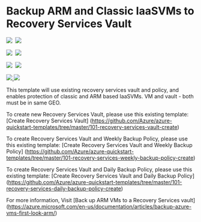 # Backup ARM and Classic IaaSVMs to Recovery Services Vault

<IMG SRC="https://azbotstorage.blob.core.windows.net/badges/201-recovery-services-backup-classic-resource-manager-vms/PublicLastTestDate.svg" />&nbsp;
<IMG SRC="https://azbotstorage.blob.core.windows.net/badges/201-recovery-services-backup-classic-resource-manager-vms/PublicDeployment.svg" />&nbsp;

<IMG SRC="https://azbotstorage.blob.core.windows.net/badges/201-recovery-services-backup-classic-resource-manager-vms/FairfaxLastTestDate.svg" />&nbsp;
<IMG SRC="https://azbotstorage.blob.core.windows.net/badges/201-recovery-services-backup-classic-resource-manager-vms/FairfaxDeployment.svg" />&nbsp;

<IMG SRC="https://azbotstorage.blob.core.windows.net/badges/201-recovery-services-backup-classic-resource-manager-vms/BestPracticeResult.svg" />&nbsp;
<IMG SRC="https://azbotstorage.blob.core.windows.net/badges/201-recovery-services-backup-classic-resource-manager-vms/CredScanResult.svg" />&nbsp;

<a href="https://portal.azure.com/#create/Microsoft.Template/uri/https%3A%2F%2Fraw.githubusercontent.com%2FAzure%2Fazure-quickstart-templates%2Fmaster%2F201-recovery-services-backup-classic-resource-manager-vms%2Fazuredeploy.json" target="_blank">
    <img src="http://azuredeploy.net/deploybutton.png"/>
</a>
<a href="http://armviz.io/#/?load=https%3A%2F%2Fraw.githubusercontent.com%2FAzure%2Fazure-quickstart-templates%2Fmaster%2F201-recovery-services-backup-classic-resource-manager-vms%2Fazuredeploy.json" target="_blank">
    <img src="http://armviz.io/visualizebutton.png"/>
</a>

This template will use existing recovery services vault and policy, and enables protection of classic and ARM based IaaSVMs. VM and vault - both must be in same GEO.

To create new Recovery Services Vault, please use this existing template: [Create Recovery Services Vault] (https://github.com/Azure/azure-quickstart-templates/tree/master/101-recovery-services-vault-create)

To create Recovery Services Vault and Weekly Backup Policy, please use this existing template: [Create Recovery Services Vault and Weekly Backup Policy] (https://github.com/Azure/azure-quickstart-templates/tree/master/101-recovery-services-weekly-backup-policy-create)

To create Recovery Services Vault and Daily Backup Policy, please use this existing template: [Create Recovery Services Vault and Daily Backup Policy] (https://github.com/Azure/azure-quickstart-templates/tree/master/101-recovery-services-daily-backup-policy-create)

For more information, Visit [Back up ARM VMs to a Recovery Services vault] (https://azure.microsoft.com/en-us/documentation/articles/backup-azure-vms-first-look-arm/)
